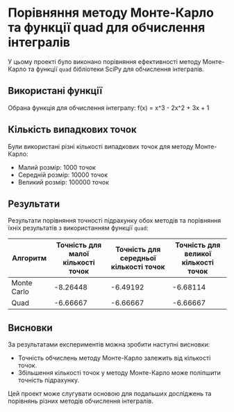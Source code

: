 # Порівняння методу Монте-Карло та функції quad для обчислення інтегралів

У цьому проекті було виконано порівняння ефективності методу Монте-Карло та функції `quad` бібліотеки SciPy для обчислення інтегралів.

## Використані функції

Обрана функція для обчислення інтегралу:
f(x) = x^3 - 2x^2 + 3x + 1

## Кількість випадкових точок

Були використані різні кількості випадкових точок для методу Монте-Карло:
- Малий розмір: 1000 точок
- Середній розмір: 10000 точок
- Великий розмір: 100000 точок

## Результати

Результати порівняння точності підрахунку обох методів та порівняння їхніх результатів з використанням функції `quad`:

| Алгоритм     | Точність для малої кількості точок | Точність для середньої кількості точок | Точність для великої кількості точок |
| ------------ | ---------------------------------- | --------------------------------------- | ------------------------------------- |
| Monte Carlo   | -8.26448                          | -6.49192                               | -6.68114                             |
| Quad          | -6.66667                          | -6.66667                               | -6.66667                             |

## Висновки

За результатами експериментів можна зробити наступні висновки:
- Точність обчислень методу Монте-Карло залежить від кількості точок.
- Збільшення кількості точок у методу Монте-Карло може поліпшити точність підрахунку.

Цей проект може слугувати основою для подальших досліджень та порівнянь різних методів обчислення інтегралів.